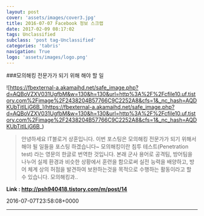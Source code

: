 ```yaml
---
layout: post
cover: 'assets/images/cover3.jpg'
title: 2016-07-07 Facebook 정보 스크랩
date: 2017-02-09 08:17:02
tags: Unclassified
subclass: 'post tag-Unclassified'
categories: 'tabris'
navigation: True
logo: 'assets/images/logo.png'
---
```


###모의해킹 전문가가 되기 위해 해야 할 일

![https://fbexternal-a.akamaihd.net/safe_image.php?d=AQBoVZXV031UgfbM&w=130&h=130&url=http%3A%2F%2Fcfile10.uf.tistory.com%2Fimage%2F2438204B57766C9C2252A8&cfs=1&_nc_hash=AQDKUbTitILjG6B_](https://fbexternal-a.akamaihd.net/safe_image.php?d=AQBoVZXV031UgfbM&w=130&h=130&url=http%3A%2F%2Fcfile10.uf.tistory.com%2Fimage%2F2438204B57766C9C2252A8&cfs=1&_nc_hash=AQDKUbTitILjG6B_)

>안녕하세요 IT블로거 상훈입니다. 이번 포스팅은 모의해킹 전문가가 되기 위해서 해야 될 일들을 포스팅 하겠습니다~ 모의해킹이란 침투 테스트(Penetration test) 라는 영문의 한글로 번역한 것입니다. 본래 군사 용어로 공격팀, 방어팀을 나누어 실제 환경과 비슷한 상황에서 훈련을 함으로써 실전 능력을 배양하고, 방어 체계 상의 허점을 발견하여 보완하는것을 목적으로 수행하는 활동이라고 할 수 있습니다. 모의해킹과..

**Link : <http://psh940418.tistory.com/m/post/14>**

2016-07-07T23:58:08+0000

---

